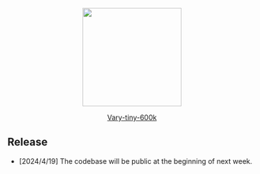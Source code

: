 <p align="center">
<img src="[assets/vary-toy-logo.jpg](https://github.com/Ucas-HaoranWei/Vary-tiny-600k/assets/50487563/8890a8a9-ac40-437d-bf74-ff1d8932dfff)" style="width: 200px" align=center>
</p>

<p align="center">
<a href="">Vary-tiny-600k</a>       
</p>


## Release

-  [2024/4/19] The codebase will be public at the beginning of next week.
